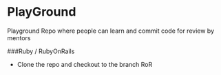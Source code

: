 PlayGround
==========

Playground Repo where people can learn and commit code for review by mentors

###Ruby / RubyOnRails
* Clone the repo and checkout to the branch RoR
